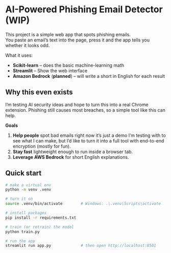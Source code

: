 # AI-Powered Phishing Email Detector (WIP)  

This project is a simple web app that spots phishing emails.  
You paste an email’s text into the page, press it and the app tells you whether it looks odd.  

What it uses:
* **Scikit-learn** – does the basic machine-learning math  
* **Streamlit** – Show the web interface  
* **Amazon Bedrock** (**planned**) – will write a short in English for each result

## Why this even exists  
I’m testing AI security ideas and hope to turn this into a real Chrome extension. Phishing still causes most breaches, so a simple tool like this can help.

**Goals**  
1. **Help people** spot bad emails right now it’s just a demo I’m testing with to see what I can make, but I’d like to turn it into a full tool with end-to-end encryption (mostly for fun).
2. **Stay fast** lightweight enough to run inside a browser tab.
3. **Leverage AWS Bedrock** for short English explanations.  

## Quick start

```bash
# make a virtual env
python -m venv .venv

# turn it on
source .venv/bin/activate        # Windows: .\.venv\Scripts\activate

# install packages
pip install -r requirements.txt

# train (or retrain) the model
python train.py

# run the app
streamlit run app.py             # then open http://localhost:8501
